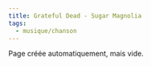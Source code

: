 ```yaml
---
title: Grateful Dead - Sugar Magnolia
tags:
  - musique/chanson
---
```


Page créée automatiquement, mais vide.
